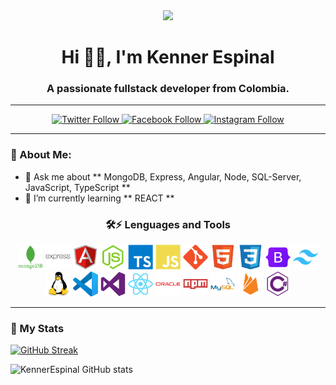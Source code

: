 <div id="header" align="center">
  <img src="https://media.giphy.com/media/bGgsc5mWoryfgKBx1u/giphy.gif" width="200"/>
  <h1 aling="center">Hi 🙋‍♂️, I'm Kenner Espinal</h1>
  <h3 aling="center">
    A passionate fullstack developer from Colombia.
  </h3>
</div>

---

<div id="badge" align="center">
  <a href="https://twitter.com/EspinalKenner">
    <img alt="Twitter Follow" src="https://img.shields.io/twitter/follow/EspinlKenner?color=skyblue&label=EspinalKenner&logo=twitter&logoColor=skyblue&style=for-the-badge">
  </a>
  <a href="https://www.facebook.com/kennerjose.espinalguillen.3">
    <img alt="Facebook Follow" src="https://img.shields.io/twitter/follow/Kenner%20Espinal?color=blue&label=Kenner%20Espinal&logo=facebook&logoColor=blue&style=for-the-badge">
  </a>
  <a href="https://www.instagram.com/kennerespinalcanta/">
    <img alt="Instagram Follow" src="https://img.shields.io/twitter/follow/Kenner%20Espinal?label=Kenner%20Espinal&logo=instagram&logoColor=green&style=for-the-badge">
  </a>
</div>

--- 

### 🤔 About Me: 
- 💬 Ask me about ** MongoDB, Express, Angular, Node, SQL-Server, JavaScript, TypeScript **
- 🌱 I’m currently learning ** REACT **


<div align="center">
  <h3 aling="center">
    🛠⚡ Lenguages and Tools
  </h3>
  <div>
    <img src="https://github.com/devicons/devicon/blob/master/icons/mongodb/mongodb-plain-wordmark.svg" title="MongoDB"  alt="MongoDB" width="40" height="40">
    <img src="https://github.com/devicons/devicon/blob/master/icons/express/express-original-wordmark.svg" title="Express"  alt="Express" width="40" height="40">
    <img src="https://github.com/devicons/devicon/blob/master/icons/angularjs/angularjs-original.svg" title="Angular"  alt="Angular" width="40" height="40">
    <img src="https://github.com/devicons/devicon/blob/master/icons/nodejs/nodejs-original.svg" title="Node"  alt="Node" width="40" height="40">
    <img src="https://github.com/devicons/devicon/blob/master/icons/typescript/typescript-plain.svg" title="TS"  alt="TypeScript" width="40" height="40">
    <img src="https://github.com/devicons/devicon/blob/master/icons/javascript/javascript-plain.svg" title="JS"  alt="JavaScript" width="40" height="40">
    <img src="https://github.com/devicons/devicon/blob/master/icons/git/git-original.svg" title="Git"  alt="Git" width="40" height="40">
    <img src="https://github.com/devicons/devicon/blob/master/icons/html5/html5-original.svg" title="HTML"  alt="HTML" width="40" height="40">
    <img src="https://github.com/devicons/devicon/blob/master/icons/css3/css3-original.svg" title="CSS"  alt="CSS" width="40" height="40">
    <img src="https://github.com/devicons/devicon/blob/master/icons/bootstrap/bootstrap-original.svg" title="Bootstrap"  alt="Bootstrap" width="40" height="40">
    <img src="https://github.com/devicons/devicon/blob/master/icons/tailwindcss/tailwindcss-plain.svg" title="Tailwind"  alt="TailwindCSS" width="40" height="40">
    <img src="https://github.com/devicons/devicon/blob/master/icons/linux/linux-original.svg" title="Linux"  alt="Linux" width="40" height="40">
    <img src="https://github.com/devicons/devicon/blob/master/icons/vscode/vscode-original.svg" title="VSCode"  alt="VSCode" width="40" height="40">
    <img src="https://github.com/devicons/devicon/blob/master/icons/visualstudio/visualstudio-plain.svg" title="VS"  alt="VStudio" width="40" height="40">
    <img src="https://github.com/devicons/devicon/blob/master/icons/react/react-original.svg" title="REACT"  alt="React" width="40" height="40">
    <img src="https://github.com/devicons/devicon/blob/master/icons/oracle/oracle-original.svg" title="Oracle"  alt="Oracle" width="40" height="40">
    <img src="https://github.com/devicons/devicon/blob/master/icons/npm/npm-original-wordmark.svg" title="NPM"  alt="npm" width="40" height="40">
    <img src="https://github.com/devicons/devicon/blob/master/icons/mysql/mysql-original-wordmark.svg" title="MySQL"  alt="MySQL" width="40" height="40">
    <img src="https://github.com/devicons/devicon/blob/master/icons/firebase/firebase-plain.svg" title="FireBase"  alt="FireBase" width="40" height="40">
    <img src="https://github.com/devicons/devicon/blob/master/icons/csharp/csharp-line.svg" title="CSharp"  alt="CSharp" width="40" height="40">
  </div>
</div>

---

### 📑 My Stats 

[![GitHub Streak](http://github-readme-streak-stats.herokuapp.com?user=KennerEspinal&theme=android-dark&date_format=j%20M%5B%20Y%5D&exclude_days=Sun)](https://git.io/streak-stats)

![KennerEspinal GitHub stats](https://github-readme-stats.vercel.app/api?KennerEspinal=anuraghazra&show_icons=true&theme=radical)

<!--
**KennerEspinal/KennerEspinal** is a ✨ _special_ ✨ repository because its `README.md` (this file) appears on your GitHub profile.

Here are some ideas to get you started:

- 🔭 I’m currently working on ...
- 🌱 I’m currently learning ...
- 👯 I’m looking to collaborate on ...
- 🤔 I’m looking for help with ...
- 💬 Ask me about ...
- 📫 How to reach me: ...
- 😄 Pronouns: ...
- ⚡ Fun fact: ...
-->
